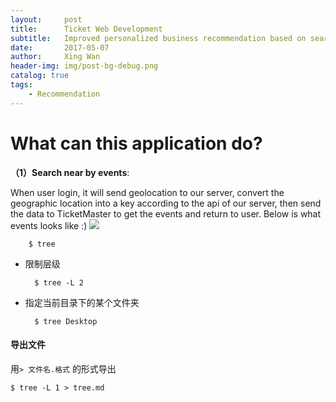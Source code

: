 ```yaml
---
layout:     post
title:      Ticket Web Development
subtitle:   Improved personalized business recommendation based on search history and favorite records
date:       2017-05-07
author:     Xing Wan
header-img: img/post-bg-debug.png
catalog: true
tags:
    - Recommendation
---
```

# What can this application do? 
**（1）Search near by events**:

When user login, it will send geolocation to our server, convert the geographic location into a key according to the api of our server, then send the data to TicketMaster to get the events and return to user. Below is what events looks like :)
![](https://lh3.googleusercontent.com/LKx_tHZupWoWw3tX0sEYQOsgUX5MJjijuMivfpX2s7xEMrN4NUToA6IlLUlrUKFCST8cH0jygpy6WcKSica_wRWLMVPunD_u097YgZoFWNZ_nVCDDrV3XfDqh-xkpRvAZUsSBQoKIUTGpwbjE_gW9EFSt6397AwQ4iY0c7s1MR3ryU8anXydUo15YYCkJ8417erfo4q9yRHM0EMSxc78cInluPpastZ7c6WVAo8reEYS1nU9y9-mXgd0D4KxNylxoPt7aSd5uUWIGtj8t9kWi18Y_cFLIc9jU27vgMUffkZFntw6MThVFWYC49anGfO2dlffr_TnFstXNjgk1Q6JQoMmPng-9G35OOp_RLcCJO6GPCnilGbEcVfMRoyktC3fhXzfM08kzNxFd_8dJ4oft167TzR7hoqFaeVt3NvZm06e8fSekHDYDB_fbMp3UPLCiOd1NHCKvhsduBWF9oShi0GZDo5r6sbLC4Ne7grRcs3BrJsfvNRooCpgUaXqgIApyittiP8RwF3aYBoTAGztUGjkX4gJsDpjScP0hMAa25G14fKktjPpMVJZVQT4549XRm9JZHAIuPqlEECuLsTUELdswzz3RKmkBjZVc59h90T6xMK1hd7Wv_v93UxfD3Dvg0hPtMrPHItHndPxMCrwuRpB=w1437-h676-no)


	
		$ tree

- 限制层级

		$ tree -L 2

- 指定当前目录下的某个文件夹

		$ tree Desktop
	
#### 导出文件  
用`> 文件名.格式` 的形式导出

	$ tree -L 1 > tree.md
<!--stackedit_data:
eyJoaXN0b3J5IjpbMjQ0OTcwNjAsLTQ4NTQ5NjMxXX0=
-->